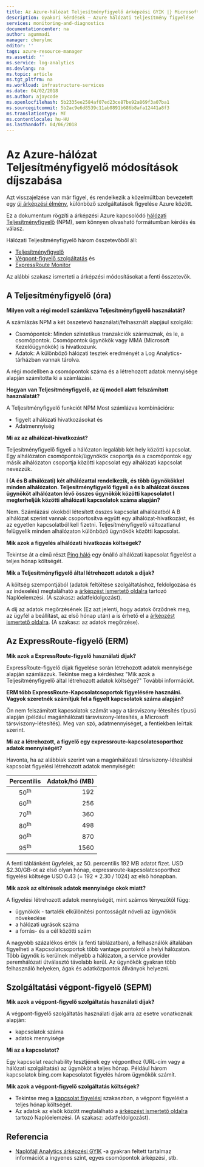 ```yaml
---
title: Az Azure-hálózat Teljesítményfigyelő árképzési GYIK |} Microsoft Docs
description: Gyakori kérdések – Azure hálózati teljesítmény figyelése
services: monitoring-and-diagnostics
documentationcenter: na
author: agummadi
manager: cherylmc
editor: ''
tags: azure-resource-manager
ms.assetid: ''
ms.service: log-analytics
ms.devlang: na
ms.topic: article
ms.tgt_pltfrm: na
ms.workload: infrastructure-services
ms.date: 04/02/2018
ms.author: ajaycode
ms.openlocfilehash: 5b2335ee2584af07ed23ce87be92a869f3a07ba1
ms.sourcegitcommit: 5b2ac9e6d8539c11ab0891b686b8afa12441a8f3
ms.translationtype: MT
ms.contentlocale: hu-HU
ms.lasthandoff: 04/06/2018
---
```

# <a name="pricing-changes-for-azure-network-performance-monitor"></a>Az Azure-hálózat Teljesítményfigyelő módosítások díjszabása

Azt visszajelzése van már figyel, és rendelkezik a közelmúltban bevezetett egy [új árképzési élmény](https://azure.microsoft.com/blog/introducing-a-new-way-to-purchase-azure-monitoring-services/), különböző szolgáltatások figyelése Azure között.

Ez a dokumentum rögzíti a árképzési Azure kapcsolódó [hálózati Teljesítményfigyelő](https://docs.microsoft.com/azure/networking/network-monitoring-overview) (NPM), sem könnyen olvasható formátumban kérdés és válasz.

Hálózati Teljesítményfigyelő három összetevőből áll:
* [Teljesítményfigyelő](https://docs.microsoft.com/azure/networking/network-monitoring-overview#performance-monitor)
* [Végpont-figyelő szolgáltatás](https://docs.microsoft.com/azure/networking/network-monitoring-overview#service-endpoint-monitor) és
* [ExpressRoute Monitor](https://docs.microsoft.com/azure/networking/network-monitoring-overview#expressroute-monitor)

Az alábbi szakasz ismerteti a árképzési módosításokat a fenti összetevők.

## <a name="performance-monitor-pm"></a>A Teljesítményfigyelő (óra)

**Milyen volt a régi modell számlázva Teljesítményfigyelő használatát?**

A számlázás NPM a két összetevő használati/felhasznált alapjául szolgáló:
* Csomópontok: Minden szintetikus tranzakciók származnak, és le, a csomópontok. Csomópontok ügynökök vagy MMA (Microsoft Kezelőügynökök) is hivatkozunk.
* Adatok: A különböző hálózati tesztek eredményét a Log Analytics-tárházban vannak tárolva.

A régi modellben a csomópontok száma és a létrehozott adatok mennyisége alapján számította ki a számlázási. 

**Hogyan van Teljesítményfigyelő, az új modell alatt felszámított használatát?**

A Teljesítményfigyelő funkciót NPM Most számlázva kombinációra: 

* figyelt alhálózati hivatkozásokat és
* Adatmennyiség

**Mi az az alhálózat-hivatkozást?**

Teljesítményfigyelő figyeli a hálózaton legalább két hely közötti kapcsolat.  Egy alhálózaton csomópontok/ügynökök csoportja és a csomópontok egy másik alhálózaton csoportja közötti kapcsolat egy alhálózati kapcsolat nevezzük.

**I (A és B alhálózati) két alhálózattal rendelkezik, és több ügynökökkel minden alhálózaton.  Teljesítményfigyelő figyeli a és b alhálózat összes ügynököt alhálózaton lévő összes ügynökök közötti kapcsolatot  I megterheljük közötti alhálózati kapcsolatok száma alapján?**

Nem. Számlázási okokból létesített összes kapcsolat alhálózatból A B alhálózat szerint vannak csoportosítva együtt egy alhálózat-hivatkozást, és az egyetlen kapcsolatból kell fizetni.  Teljesítményfigyelő változatlanul felügyelik minden alhálózaton különböző ügynökök közötti kapcsolat.

**Mik azok a figyelés alhálózati hivatkozás költségek?**

Tekintse át a című részt [Ping háló](https://azure.microsoft.com/pricing/details/network-watcher/) egy önálló alhálózati kapcsolat figyelést a teljes hónap költségét.

**Mik a Teljesítményfigyelő által létrehozott adatok a díjak?**

A költség szempontjából (adatok feltöltése szolgáltatáshoz, feldolgozása és az indexelés) megtalálható a [árképzést ismertető oldalra](https://azure.microsoft.com/pricing/details/log-analytics/) tartozó Naplóelemzési.  (A szakasz: adatfeldolgozást).

A díj az adatok megőrzésének (Ez azt jelenti, hogy adatok őrződnek meg, az ügyfél a beállítást, az első hónap után) a is érhető el a [árképzést ismertető oldalra](https://azure.microsoft.com/pricing/details/log-analytics/).  (A szakasz: az adatok megőrzése).


## <a name="expressroute-monitor-erm"></a>Az ExpressRoute-figyelő (ERM)

**Mik azok a ExpressRoute-figyelő használati díjak?**

ExpressRoute-figyelő díjak figyelése során létrehozott adatok mennyisége alapján számlázzuk.   Tekintse meg a kérdéshez "Mik azok a Teljesítményfigyelő által létrehozott adatok költsége?" További információt.

**ERM több ExpressRoute-Kapcsolatcsoportok figyelésére használni. Vagyok szeretnék számítjuk fel a figyelt kapcsolatok száma alapján?**

Ön nem felszámított kapcsolatok számát vagy a társviszony-létesítés típusú alapján (például magánhálózati társviszony-létesítés, a Microsoft társviszony-létesítés).  Meg van szó, adatmennyiséget, a fentiekben leírtak szerint.

**Mi az a létrehozott, a figyelő egy expressroute-kapcsolatcsoporthoz adatok mennyiségét?**

Havonta, ha az alábbiak szerint van a magánhálózati társviszony-létesítési kapcsolat figyelési létrehozott adatok mennyiségét:

|Percentilis      |Adatok/hó (MB)|
| :---:          |           ---:|
|50<sup>th</sup> |            192|
|60<sup>th</sup> |            256|
|70<sup>th</sup> |            360|
|80<sup>th</sup> |            498|
|90<sup>th</sup> |            870|
|95<sup>th</sup> |           1560|


A fenti táblánként ügyfelek, az 50. percentilis 192 MB adatot fizet. USD $2.30/GB-ot az első olyan hónap, expressroute-kapcsolatcsoporthoz figyelési költsége USD 0.43 (= 192 * 2.30 / 1024) az első hónapban.

**Mik azok az eltérések adatok mennyisége okok miatt?**

A figyelési létrehozott adatok mennyiségét, mint számos tényezőtől függ:
* ügynökök - tartalék elkülönítési pontosságát növeli az ügynökök növekedése
* a hálózati ugrások száma
* a forrás- és a cél közötti szám

A nagyobb százalékos érték (a fenti táblázatban), a felhasználók általában figyelheti a Kapcsolatcsoportok több vantage pontokról a helyi hálózaton.  Több ügynök is kerülnek mélyebb a hálózaton, a service provider peremhálózati útválasztó távolabb kerül. Az ügynökök gyakran több felhasználó helyeken, ágak és adatközpontok állványok helyezni.

## <a name="service-endpoint-monitor-sepm"></a>Szolgáltatási végpont-figyelő (SEPM)

**Mik azok a végpont-figyelő szolgáltatás használati díjak?**

A végpont-figyelő szolgáltatás használati díjak arra az esetre vonatkoznak alapján:
* kapcsolatok száma
* adatok mennyisége

**Mi az a kapcsolatot?**

Egy kapcsolat reachability tesztjének egy végponthoz (URL-cím vagy a hálózati szolgáltatás) az ügynököt a teljes hónap. Például három kapcsolatok bing.com kapcsolatot figyelés három ügynökök számít.

**Mik azok a végpont-figyelő szolgáltatás költségek?**

- Tekintse meg a [kapcsolat figyelési](https://azure.microsoft.com/pricing/details/network-watcher/) szakaszban, a végpont figyelést a teljes hónap költségét.
- Az adatok az elsők között megtalálható a [árképzést ismertető oldalra](https://azure.microsoft.com/pricing/details/log-analytics/) tartozó Naplóelemzési.  (A szakasz: adatfeldolgozást).

## <a name="references"></a>Referencia

- [Naplófájl Analytics árképzési GYIK](https://azure.microsoft.com/pricing/details/log-analytics/) -a gyakran feltett tartalmaz információt a ingyenes szint, egyes csomópontok árképzési, stb.

